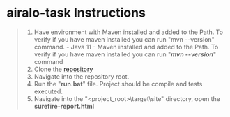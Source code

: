 # airalo-task Instructions

> 1. Have environment with Maven installed and added to the Path. To verify if you have maven installed you can run "mvn --version" command.
     - Java 11
     - Maven installed and added to the Path. To verify if you have maven installed you can run "***mvn --version***" command
> 2. Clone the [repository](https://github.com/ispitkovskyi/airalo-task.git)
> 3. Navigate into the repository root.
> 4. Run the "**run.bat**" file. Project should be compile and tests executed.
> 5. Navigate into the "<project_root>\target\site" directory, open the **surefire-report.html**